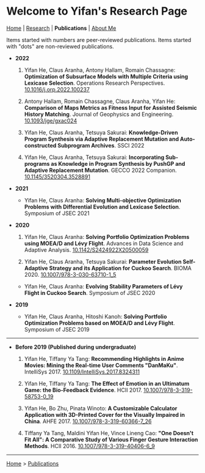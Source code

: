 # Welcome to Yifan's Research Page

[Home](/) | [Research](/research/) | **Publications** | [About Me](/aboutme/)

Items started with numbers are peer-reviewed publications. Items started with "dots" are non-reviewed publications.

- **2022**

  1. Yifan He, Claus Aranha, Antony Hallam, Romain Chassagne: **Optimization of Subsurface Models with Multiple Criteria using Lexicase Selection**. Operations Research Perspectives. [10.1016/j.orp.2022.100237](https://doi.org/10.1016/j.orp.2022.100237)

  2. Antony Hallam, Romain Chassagne, Claus Aranha, Yifan He: **Comparison of Maps Metrics as Fitness Input for Assisted Seismic History Matching**. Journal of Geophysics and Engineering. [10.1093/jge/gxac024](https://doi.org/10.1093/jge/gxac024)

  3. Yifan He, Claus Aranha, Tetsuya Sakurai: **Knowledge-Driven Program Synthesis via Adaptive Replacement Mutation and Auto-constructed Subprogram Archives**. SSCI 2022

  4. Yifan He, Claus Aranha, Tetsuya Sakurai: **Incorporating Sub-programs as Knowledge in Program Synthesis by PushGP and Adaptive Replacement Mutation**. GECCO 2022 Companion. [10.1145/3520304.3528891](https://doi.org/10.1145/3520304.3528891)

- **2021**

  - Yifan He, Claus Aranha: **Solving Multi-objective Optimization Problems with Differential Evolution and Lexicase Selection**. Symposium of JSEC 2021

- **2020**

  1. Yifan He, Claus Aranha: **Solving Portfolio Optimization Problems using MOEA/D and Lévy Flight**. Advances in Data Science and Adaptive Analysis. [10.1142/S2424922X20500059](https://doi.org/10.1142/S2424922X20500059)

  2. Yifan He, Claus Aranha, Tetsuya Sakurai: **Parameter Evolution Self-Adaptive Strategy and its Application for Cuckoo Search**. BIOMA 2020. [10.1007/978-3-030-63710-1_5](https://doi.org/10.1007/978-3-030-63710-1_5)

  - Yifan He, Claus Aranha: **Evolving Stability Parameters of Lévy Flight in Cuckoo Search**. Symposium of JSEC 2020

- **2019**

  - Yifan He, Claus Aranha, Hitoshi Kanoh: **Solving Portfolio Optimization Problems based on MOEA/D and Lévy Flight**. Symposium of JSEC 2019

---

- **Before 2019 (Published during undergraduate)**

  1. Yifan He, Tiffany Ya Tang: **Recommending Highlights in Anime Movies: Mining the Real-time User Comments "DanMaKu"**. IntelliSys 2017. [10.1109/IntelliSys.2017.8324311](https://doi.org/10.1109/IntelliSys.2017.8324311)

  2. Yifan He, Tiffany Ya Tang: **The Effect of Emotion in an Ultimatum Game: the Bio-Feedback Evidence**. HCII 2017. [10.1007/978-3-319-58753-0_19](https://doi.org/10.1007/978-3-319-58753-0_19)

  3. Yifan He, Bo Zhu, Pinata Winoto: **A Customizable Calculator Application with 3D-Printed Cover for the Visually Impaired in China**. AHFE 2017. [10.1007/978-3-319-60366-7_26](https://doi.org/10.1007/978-3-319-60366-7_26)

  4. Tiffany Ya Tang, Maldini Yifan He, Vince Lineng Cao: **"One Doesn't Fit All": A Comparative Study of Various Finger Gesture Interaction Methods**. HCII 2016. [10.1007/978-3-319-40406-6_9](https://doi.org/10.1007/978-3-319-40406-6_9)

---

[Home](/) > [Publications](/publications/)
